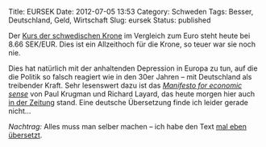 Title: EURSEK
Date: 2012-07-05 13:53
Category: Schweden
Tags: Besser, Deutschland, Geld, Wirtschaft
Slug: eursek
Status: published

Der [Kurs der schwedischen
Krone](http://finance.yahoo.com/q/bc?s=EURSEK=X&t=3m) im Vergleich zum
Euro steht heute bei 8.66 SEK/EUR. Dies ist ein Allzeithoch für die
Krone, so teuer war sie noch nie.

Dies hat natürlich mit der anhaltenden Depression in Europa zu tun, auf
die die Politik so falsch reagiert wie in den 30er Jahren – mit
Deutschland als treibender Kraft. Sehr lesenswert dazu ist das
[*Manifesto for economic
sense*](http://www.manifestoforeconomicsense.org/) von Paul Krugman und
Richard Layard, das heute morgen hier auch [in der
Zeitung](http://www.dn.se/ledare/kolumner/manifest-for-ekonomisk-sans)
stand. Eine deutsche Übersetzung finde ich leider gerade nicht…

*Nachtrag:* Alles muss man selber machen – ich habe den Text [mal eben
übersetzt](http://www.fiket.de/2012/07/05/ein-manifest-fur-wirtschaftliche-vernunft/).

